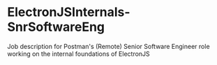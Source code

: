 # ElectronJSInternals-SnrSoftwareEng
Job description for Postman's (Remote) Senior Software Engineer role working on the internal foundations of ElectronJS
